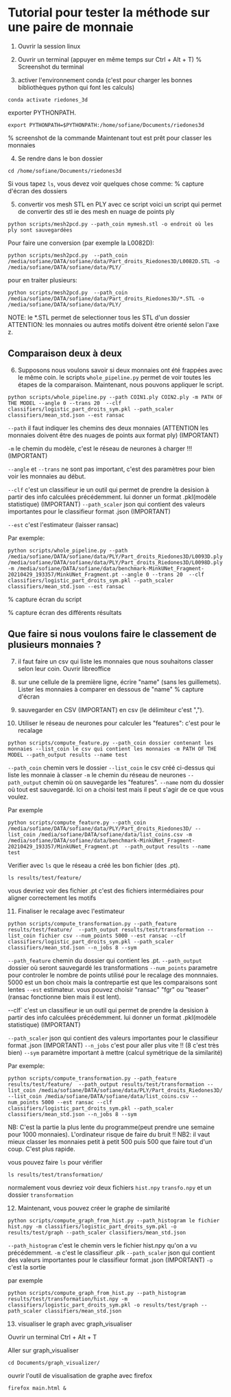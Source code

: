 # Tutorial pour tester la méthode sur une paire de monnaie

1) Ouvrir la session linux

2) Ouvrir un terminal (appuyer en même temps sur Ctrl + Alt + T)
% Screenshot du terminal
3) activer l'environnement conda (c'est pour charger les bonnes bibliothèques python qui font les calculs)
```
conda activate riedones_3d
```

exporter PYTHONPATH.

```
export PYTHONPATH=$PYTHONPATH:/home/sofiane/Documents/riedones3d
```

% screenshot de la commande
Maintenant tout est prêt pour classer les monnaies

4) Se rendre dans le bon dossier
```
cd /home/sofiane/Documents/riedones3d
```

Si vous tapez `ls`, vous devez voir quelques chose comme:
% capture d'écran des dossiers

5) convertir vos mesh STL en PLY avec ce script
voici un script qui permet de convertir des stl ie des mesh en nuage de points ply

```
python scripts/mesh2pcd.py --path_coin mymesh.stl -o endroit où les ply sont sauvegardées
```
Pour faire une conversion (par exemple la L0082D):
```
python scripts/mesh2pcd.py  --path_coin /media/sofiane/DATA/sofiane/data/Part_droits_Riedones3D/L0082D.STL -o /media/sofiane/DATA/sofiane/data/PLY/
```

pour en traiter plusieurs:
```
python scripts/mesh2pcd.py  --path_coin /media/sofiane/DATA/sofiane/data/Part_droits_Riedones3D/*.STL -o /media/sofiane/DATA/sofiane/data/PLY/
```
NOTE: le *.STL permet de selectionner tous les STL d'un dossier
ATTENTION: les monnaies ou autres motifs doivent être orienté selon l'axe z. 

## Comparaison deux à deux
6) Supposons nous voulons savoir si deux monnaies ont été frappées avec le même coin. le scripts `whole_pipeline.py` permet de voir toutes les étapes de la comparaison.
Maintenant, nous pouvons appliquer le script. 
```
python scripts/whole_pipeline.py --path COIN1.ply COIN2.ply -m PATH OF THE MODEL --angle 0 --trans 20  --clf classifiers/logistic_part_droits_sym.pkl --path_scaler classifiers/mean_std.json --est ransac
```

`--path` il faut indiquer les chemins des deux monnaies (ATTENTION les monnaies doivent être des nuages de points aux format ply) (IMPORTANT)

`-m` le chemin du modèle, c'est le réseau de neurones à charger !!! (IMPORTANT)

`--angle` et `--trans` ne sont pas important, c'est des paramètres pour bien voir les monnaies au début.

`--clf` c'est un classifieur ie un outil qui permet de prendre la desision à partir des info calculées précédemment. lui donner un format .pkl(modèle statistique)  (IMPORTANT)
`--path_scaler` json qui contient des valeurs importantes pour le classifieur format .json (IMPORTANT)

`--est` c'est l'estimateur (laisser ransac)

Par exemple:
```
python scripts/whole_pipeline.py --path /media/sofiane/DATA/sofiane/data/PLY/Part_droits_Riedones3D/L0093D.ply /media/sofiane/DATA/sofiane/data/PLY/Part_droits_Riedones3D/L0098D.ply -m /media/sofiane/DATA/sofiane/data/benchmark-MinkUNet_Fragment-20210429_193357/MinkUNet_Fragment.pt --angle 0 --trans 20  --clf classifiers/logistic_part_droits_sym.pkl --path_scaler classifiers/mean_std.json --est ransac
```

% capture écran du script

% capture écran des différents résultats



## Que faire si nous voulons faire le classement de plusieurs monnaies ?

7) il faut faire un csv qui liste les monnaies que nous souhaitons classer selon leur coin.
Ouvrir libreoffice

8) sur une cellule de la première ligne, écrire "name" (sans les guillemets).
Lister les monnaies à comparer en dessous de "name"
% capture d'écran

9) sauvegarder en CSV (IMPORTANT) en csv (le délimiteur c'est ",").

10) Utiliser le réseau de neurones pour calculer les "features": c'est pour le recalage
```
python scripts/compute_feature.py --path_coin dossier contenant les monnaies --list_coin le csv qui contient les monnaies -m PATH OF THE MODEL --path_output results --name test
```
`--path_coin` chemin vers le dossier
`--list_coin` le csv créé ci-dessus qui liste les monnaie à classer
`-m` le chemin du réseau de neurones
 `--path_output` chemin où on sauvegarde les "features".
 `--name` nom du dossier où tout est sauvegardé. Ici on a choisi test mais il peut s'agir de ce que vous voulez.

Par exemple
```
python scripts/compute_feature.py --path_coin /media/sofiane/DATA/sofiane/data/PLY/Part_droits_Riedones3D/ --list_coin /media/sofiane/DATA/sofiane/data/list_coins.csv -m /media/sofiane/DATA/sofiane/data/benchmark-MinkUNet_Fragment-20210429_193357/MinkUNet_Fragment.pt  --path_output results --name test
```

Verifier avec `ls` que le réseau a créé les bon fichier (des .pt).

```
ls results/test/feature/
```

vous devriez voir des fichier .pt c'est des fichiers intermédiaires pour aligner correctement les motifs

11) Finaliser le recalage avec l'estimateur

```
python scripts/compute_transformation.py --path_feature results/test/feature/  --path_output results/test/transformation --list_coin fichier csv --num_points 5000 --est ransac --clf classifiers/logistic_part_droits_sym.pkl --path_scaler classifiers/mean_std.json --n_jobs 8 --sym
```

`--path_feature` chemin du dossier qui contient les .pt.
`--path_output` dossier où seront sauvegardé les transformations
`--num_points` parametre pour controler le nombre de points utilisé pour le recalage des monnnaies. 5000 est un bon choix mais la contrepartie est que les comparaisons sont lentes
`--est` estimateur. vous pouvez choisir "ransac" "fgr" ou "teaser" (ransac fonctionne bien mais il est lent).

--clf` c'est un classifieur ie un outil qui permet de prendre la desision à partir des info calculées précédemment. lui donner un format .pkl(modèle statistique)  (IMPORTANT)

`--path_scaler` json qui contient des valeurs importantes pour le classifieur format .json (IMPORTANT)
`--n_jobs` c'est pour aller plus vite !! (8 c'est très bien)
`--sym` paramètre important à mettre (calcul symétrique de la similarité)


Par exemple:
```
python scripts/compute_transformation.py --path_feature results/test/feature/  --path_output results/test/transformation --list_coin /media/sofiane/DATA/sofiane/data/PLY/Part_droits_Riedones3D/ --list_coin /media/sofiane/DATA/sofiane/data/list_coins.csv --num_points 5000 --est ransac --clf classifiers/logistic_part_droits_sym.pkl --path_scaler classifiers/mean_std.json --n_jobs 8 --sym
```

NB: C'est la partie la plus lente du programme(peut prendre une semaine pour 1000 monnaies). L'ordinateur risque de faire du bruit !!
NB2: il vaut mieux classer les monnaies petit à petit 500 puis 500 que faire tout d'un coup. C'est plus rapide.


vous pouvez faire `ls` pour vérifier
```
ls results/test/transformation/
```
normalement vous devriez voir deux fichiers `hist.npy`  `transfo.npy`  et un dossier `transformation`

12) Maintenant, vous pouvez créer le graphe de similarité
```
python scripts/compute_graph_from_hist.py --path_histogram le fichier hist.npy -m classifiers/logistic_part_droits_sym.pkl -o results/test/graph --path_scaler classifiers/mean_std.json
```

`--path_histogram` c'est le chemin vers le fichier hist.npy qu'on a vu précédemment.
`-m` c'est le classifieur .plk
`--path_scaler` json qui contient des valeurs importantes pour le classifieur format .json (IMPORTANT)
`-o` c'est la sortie

par exemple
```
python scripts/compute_graph_from_hist.py --path_histogram results/test/transformation/hist.npy -m classifiers/logistic_part_droits_sym.pkl -o results/test/graph --path_scaler classifiers/mean_std.json
```

13) visualiser le graph avec graph_visualiser

Ouvrir un terminal Ctrl + Alt + T

Aller sur graph_visualiser
```
cd Documents/graph_visualizer/
```

ouvrir l'outil de visualisation de graphe avec firefox
```
firefox main.html &
```
